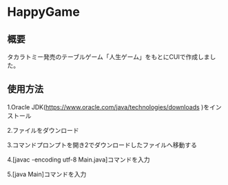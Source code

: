 # HappyGame
## 概要
タカラトミー発売のテーブルゲーム「人生ゲーム」をもとにCUIで作成しました。

## 使用方法
1.Oracle JDK(https://www.oracle.com/java/technologies/downloads )をインストール

2.ファイルをダウンロード 

3.コマンドプロンプトを開き2でダウンロードしたファイルへ移動する

4.[javac -encoding utf-8 Main.java]コマンドを入力

5.[java Main]コマンドを入力
